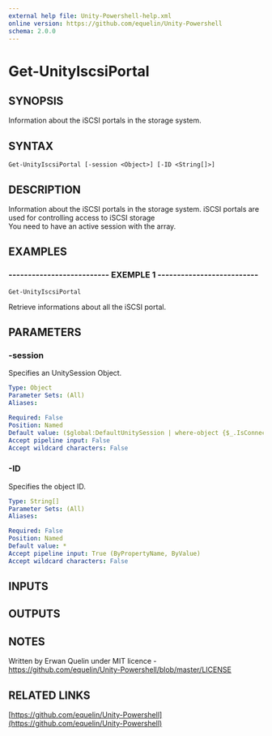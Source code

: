 ```yaml
---
external help file: Unity-Powershell-help.xml
online version: https://github.com/equelin/Unity-Powershell
schema: 2.0.0
---
```


# Get-UnityIscsiPortal

## SYNOPSIS
Information about the iSCSI portals in the storage system.

## SYNTAX

```
Get-UnityIscsiPortal [-session <Object>] [-ID <String[]>]
```

## DESCRIPTION
Information about the iSCSI portals in the storage system.
iSCSI portals are used for controlling access to iSCSI storage  
You need to have an active session with the array.

## EXAMPLES

### -------------------------- EXEMPLE 1 --------------------------
```
Get-UnityIscsiPortal
```

Retrieve informations about all the iSCSI portal.

## PARAMETERS

### -session
Specifies an UnitySession Object.

```yaml
Type: Object
Parameter Sets: (All)
Aliases: 

Required: False
Position: Named
Default value: ($global:DefaultUnitySession | where-object {$_.IsConnected -eq $true})
Accept pipeline input: False
Accept wildcard characters: False
```

### -ID
Specifies the object ID.

```yaml
Type: String[]
Parameter Sets: (All)
Aliases: 

Required: False
Position: Named
Default value: *
Accept pipeline input: True (ByPropertyName, ByValue)
Accept wildcard characters: False
```

## INPUTS

## OUTPUTS

## NOTES
Written by Erwan Quelin under MIT licence - https://github.com/equelin/Unity-Powershell/blob/master/LICENSE

## RELATED LINKS

[https://github.com/equelin/Unity-Powershell](https://github.com/equelin/Unity-Powershell)

